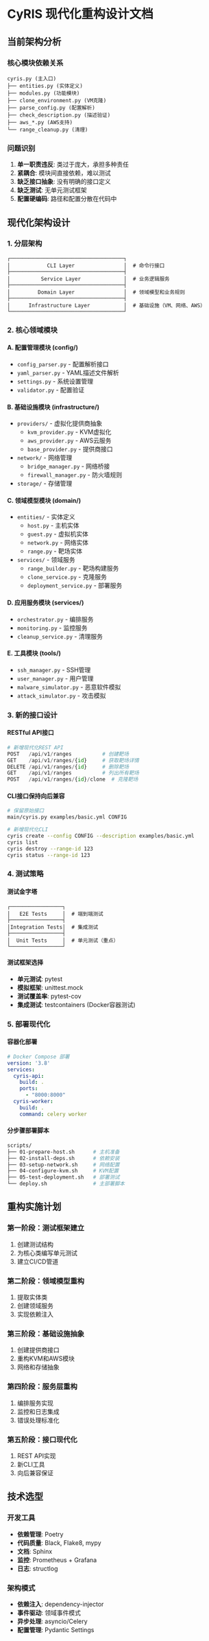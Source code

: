 # CyRIS 现代化重构设计文档

## 当前架构分析

### 核心模块依赖关系
```
cyris.py (主入口)
├── entities.py (实体定义)
├── modules.py (功能模块)
├── clone_environment.py (VM克隆)
├── parse_config.py (配置解析)
├── check_description.py (描述验证)
├── aws_*.py (AWS支持)
└── range_cleanup.py (清理)
```

### 问题识别
1. **单一职责违反**: 类过于庞大，承担多种责任
2. **紧耦合**: 模块间直接依赖，难以测试
3. **缺乏接口抽象**: 没有明确的接口定义
4. **缺乏测试**: 无单元测试框架
5. **配置硬编码**: 路径和配置分散在代码中

## 现代化架构设计

### 1. 分层架构
```
┌─────────────────────────────────────┐
│            CLI Layer                │  # 命令行接口
├─────────────────────────────────────┤
│          Service Layer              │  # 业务逻辑服务
├─────────────────────────────────────┤
│         Domain Layer                │  # 领域模型和业务规则
├─────────────────────────────────────┤
│      Infrastructure Layer           │  # 基础设施（VM、网络、AWS）
└─────────────────────────────────────┘
```

### 2. 核心领域模块

#### A. 配置管理模块 (config/)
- `config_parser.py` - 配置解析接口
- `yaml_parser.py` - YAML描述文件解析
- `settings.py` - 系统设置管理
- `validator.py` - 配置验证

#### B. 基础设施模块 (infrastructure/)
- `providers/` - 虚拟化提供商抽象
  - `kvm_provider.py` - KVM虚拟化
  - `aws_provider.py` - AWS云服务
  - `base_provider.py` - 提供商接口
- `network/` - 网络管理
  - `bridge_manager.py` - 网络桥接
  - `firewall_manager.py` - 防火墙规则
- `storage/` - 存储管理

#### C. 领域模型模块 (domain/)
- `entities/` - 实体定义
  - `host.py` - 主机实体
  - `guest.py` - 虚拟机实体
  - `network.py` - 网络实体
  - `range.py` - 靶场实体
- `services/` - 领域服务
  - `range_builder.py` - 靶场构建服务
  - `clone_service.py` - 克隆服务
  - `deployment_service.py` - 部署服务

#### D. 应用服务模块 (services/)
- `orchestrator.py` - 编排服务
- `monitoring.py` - 监控服务
- `cleanup_service.py` - 清理服务

#### E. 工具模块 (tools/)
- `ssh_manager.py` - SSH管理
- `user_manager.py` - 用户管理
- `malware_simulator.py` - 恶意软件模拟
- `attack_simulator.py` - 攻击模拟

### 3. 新的接口设计

#### RESTful API接口
```python
# 新增现代化REST API
POST   /api/v1/ranges          # 创建靶场
GET    /api/v1/ranges/{id}     # 获取靶场详情
DELETE /api/v1/ranges/{id}     # 删除靶场
GET    /api/v1/ranges          # 列出所有靶场
POST   /api/v1/ranges/{id}/clone  # 克隆靶场
```

#### CLI接口保持向后兼容
```bash
# 保留原始接口
main/cyris.py examples/basic.yml CONFIG

# 新增现代化CLI
cyris create --config CONFIG --description examples/basic.yml
cyris list
cyris destroy --range-id 123
cyris status --range-id 123
```

### 4. 测试策略

#### 测试金字塔
```
┌─────────────────┐
│   E2E Tests     │  # 端到端测试
├─────────────────┤
│Integration Tests│  # 集成测试
├─────────────────┤
│  Unit Tests     │  # 单元测试（重点）
└─────────────────┘
```

#### 测试框架选择
- **单元测试**: pytest
- **模拟框架**: unittest.mock
- **测试覆盖率**: pytest-cov
- **集成测试**: testcontainers (Docker容器测试)

### 5. 部署现代化

#### 容器化部署
```yaml
# Docker Compose 部署
version: '3.8'
services:
  cyris-api:
    build: .
    ports:
      - "8000:8000"
  cyris-worker:
    build: .
    command: celery worker
```

#### 分步骤部署脚本
```bash
scripts/
├── 01-prepare-host.sh      # 主机准备
├── 02-install-deps.sh      # 依赖安装
├── 03-setup-network.sh     # 网络配置
├── 04-configure-kvm.sh     # KVM配置
├── 05-test-deployment.sh   # 部署测试
└── deploy.sh               # 主部署脚本
```

## 重构实施计划

### 第一阶段：测试框架建立
1. 创建测试结构
2. 为核心类编写单元测试
3. 建立CI/CD管道

### 第二阶段：领域模型重构
1. 提取实体类
2. 创建领域服务
3. 实现依赖注入

### 第三阶段：基础设施抽象
1. 创建提供商接口
2. 重构KVM和AWS模块
3. 网络和存储抽象

### 第四阶段：服务层重构
1. 编排服务实现
2. 监控和日志集成
3. 错误处理标准化

### 第五阶段：接口现代化
1. REST API实现
2. 新CLI工具
3. 向后兼容保证

## 技术选型

### 开发工具
- **依赖管理**: Poetry
- **代码质量**: Black, Flake8, mypy
- **文档**: Sphinx
- **监控**: Prometheus + Grafana
- **日志**: structlog

### 架构模式
- **依赖注入**: dependency-injector
- **事件驱动**: 领域事件模式
- **异步处理**: asyncio/Celery
- **配置管理**: Pydantic Settings